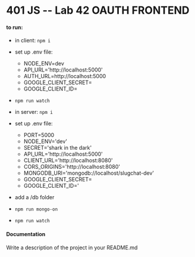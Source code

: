 401 JS --  Lab 42 OAUTH FRONTEND
===

#### to run:

* in client: `npm i`
* set up .env file:
  * NODE_ENV=dev
  * API_URL='http://localhost:5000'
  * AUTH_URL=http://localhost:5000
  * GOOGLE_CLIENT_SECRET=
  * GOOGLE_CLIENT_ID=
* `npm run watch`

* in server: `npm i`
* set up .env file:
    * PORT=5000
    * NODE_ENV='dev'
    * SECRET='shark in the dark'
    * API_URL='http://localhost:5000'
    * CLIENT_URL='http://localhost:8080'
    * CORS_ORIGINS='http://localhost:8080'
    * MONGODB_URI='mongodb://localhost/slugchat-dev'
    * GOOGLE_CLIENT_SECRET=
    * GOOGLE_CLIENT_ID='
* add a /db folder
* `npm run mongo-on`  
* `npm run watch`


####  Documentation  
Write a description of the project in your README.md
